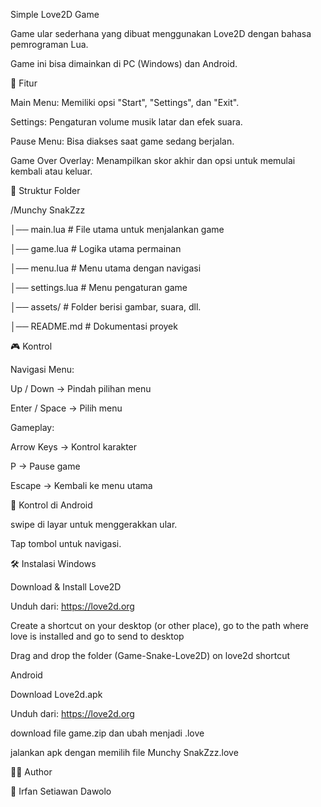Simple Love2D Game

Game ular sederhana yang dibuat menggunakan Love2D dengan bahasa pemrograman Lua.

Game ini bisa dimainkan di PC (Windows) dan Android.


📌 Fitur

Main Menu: Memiliki opsi "Start", "Settings", dan "Exit".

Settings: Pengaturan volume musik latar dan efek suara.

Pause Menu: Bisa diakses saat game sedang berjalan.

Game Over Overlay: Menampilkan skor akhir dan opsi untuk memulai kembali atau keluar.


📂 Struktur Folder

/Munchy SnakZzz

│── main.lua         # File utama untuk menjalankan game

│── game.lua         # Logika utama permainan

│── menu.lua         # Menu utama dengan navigasi

│── settings.lua     # Menu pengaturan game

│── assets/          # Folder berisi gambar, suara, dll.

│── README.md        # Dokumentasi proyek


🎮 Kontrol

Navigasi Menu:

Up / Down → Pindah pilihan menu

Enter / Space → Pilih menu

Gameplay:

Arrow Keys → Kontrol karakter

P → Pause game

Escape → Kembali ke menu utama

📱 Kontrol di Android

swipe di layar untuk menggerakkan ular.

Tap tombol untuk navigasi.


🛠️ Instalasi
Windows

Download & Install Love2D

Unduh dari: https://love2d.org

Create a shortcut on your desktop (or other place), go to the path where love is installed and go to send to desktop

Drag and drop the folder (Game-Snake-Love2D) on love2d shortcut

Android

Download Love2d.apk

Unduh dari: https://love2d.org

download file game.zip dan ubah menjadi .love

jalankan apk dengan memilih file Munchy SnakZzz.love

👨‍💻 Author

📝 Irfan Setiawan Dawolo

